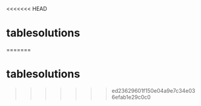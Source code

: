 <<<<<<< HEAD
# tablesolutions
=======
# tablesolutions
>>>>>>> ed23629601f150e04a9e7c34e036efab1e29c0c0
